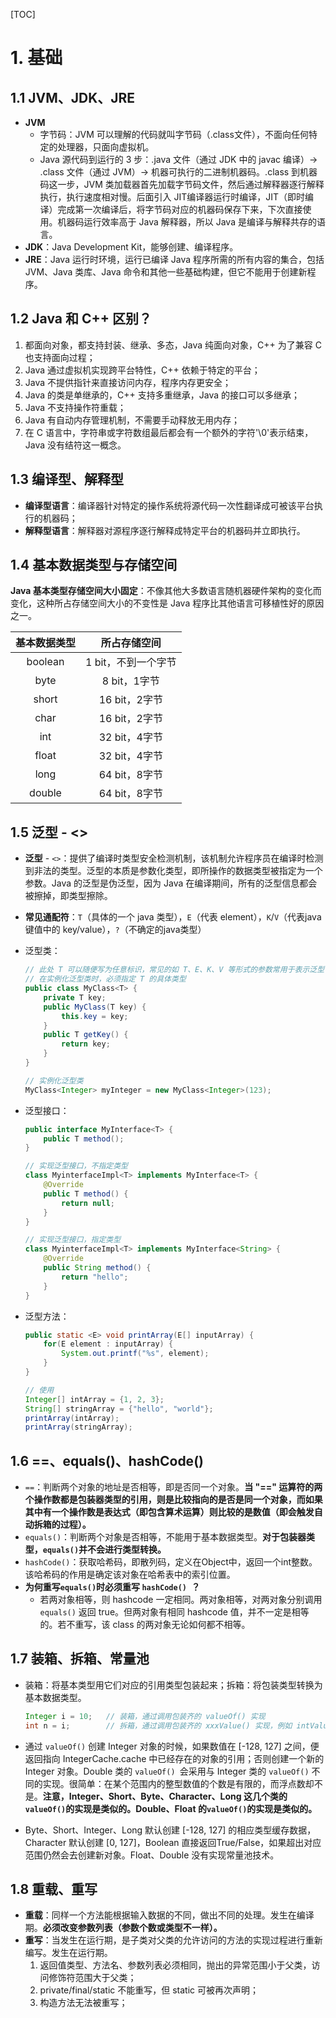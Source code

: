 [TOC]

# 1. 基础

## 1.1 JVM、JDK、JRE

- **JVM**
  - 字节码：JVM 可以理解的代码就叫字节码（.class文件），不面向任何特定的处理器，只面向虚拟机。
  - Java 源代码到运行的 3 步：.java 文件（通过 JDK 中的 javac 编译）-> .class 文件（通过 JVM）-> 机器可执行的二进制机器码。.class 到机器码这一步，JVM 类加载器首先加载字节码文件，然后通过解释器逐行解释执行，执行速度相对慢。后面引入 JIT编译器运行时编译，JIT（即时编译）完成第一次编译后，将字节码对应的机器码保存下来，下次直接使用。机器码运行效率高于 Java 解释器，所以 Java 是编译与解释共存的语言。
- **JDK**：Java Development Kit，能够创建、编译程序。
- **JRE**：Java 运行时环境，运行已编译 Java 程序所需的所有内容的集合，包括 JVM、Java 类库、Java 命令和其他一些基础构建，但它不能用于创建新程序。

## 1.2 Java 和 C++ 区别？

1. 都面向对象，都支持封装、继承、多态，Java 纯面向对象，C++ 为了兼容 C 也支持面向过程；
2. Java 通过虚拟机实现跨平台特性，C++ 依赖于特定的平台；
3. Java 不提供指针来直接访问内存，程序内存更安全；
4. Java 的类是单继承的，C++ 支持多重继承，Java 的接口可以多继承；
5. Java 不支持操作符重载；
6. Java 有自动内存管理机制，不需要手动释放无用内存；
7. 在 C 语言中，字符串或字符数组最后都会有一个额外的字符'\0'表示结束，Java 没有结符这一概念。

## 1.3 编译型、解释型

- **编译型语言**：编译器针对特定的操作系统将源代码一次性翻译成可被该平台执行的机器码；
- **解释型语言**：解释器对源程序逐行解释成特定平台的机器码并立即执行。

## 1.4 基本数据类型与存储空间

**Java 基本类型存储空间大小固定**：不像其他大多数语言随机器硬件架构的变化而变化，这种所占存储空间大小的不变性是 Java 程序比其他语言可移植性好的原因之一。

| 基本数据类型 |    所占存储空间     |
| :----------: | :-----------------: |
|   boolean    | 1 bit，不到一个字节 |
|     byte     |    8 bit，1字节     |
|    short     |    16 bit，2字节    |
|     char     |    16 bit，2字节    |
|     int      |    32 bit，4字节    |
|    float     |    32 bit，4字节    |
|     long     |    64 bit，8字节    |
|    double    |    64 bit，8字节    |

## 1.5 泛型 - <>

- **泛型** - `<>`：提供了编译时类型安全检测机制，该机制允许程序员在编译时检测到非法的类型。泛型的本质是参数化类型，即所操作的数据类型被指定为一个参数。Java 的泛型是伪泛型，因为 Java 在编译期间，所有的泛型信息都会被擦掉，即类型擦除。

- **常见通配符**：`T`（具体的一个 java 类型），`E`（代表 element），`K`/`V`（代表java键值中的 key/value），`?`（不确定的java类型）

- 泛型类：

  ```java
  // 此处 T 可以随便写为任意标识，常⻅的如 T、E、K、V 等形式的参数常用于表示泛型 
  // 在实例化泛型类时，必须指定 T 的具体类型
  public class MyClass<T> {
      private T key;
      public MyClass(T key) {
          this.key = key;
      }
      public T getKey() {
          return key;
      }
  }
  
  // 实例化泛型类
  MyClass<Integer> myInteger = new MyClass<Integer>(123);
  ```

 - 泛型接口：

   ```java
   public interface MyInterface<T> {
       public T method();
   }
   
   // 实现泛型接口，不指定类型
   class MyinterfaceImpl<T> implements MyInterface<T> {
       @Override
       public T method() {
           return null;
       }
   }
   
   // 实现泛型接口，指定类型
   class MyinterfaceImpl<T> implements MyInterface<String> {
       @Override
       public String method() {
           return "hello";
       }
   }
   ```

 - 泛型方法：

   ```java
   public static <E> void printArray(E[] inputArray) {
       for(E element : inputArray) {
           System.out.printf("%s", element);
       }
   }
   
   // 使用
   Integer[] intArray = {1, 2, 3};
   String[] stringArray = {"hello", "world"};
   printArray(intArray);
   printArray(stringArray);
   ```

## 1.6 ==、equals()、hashCode()

- `==`：判断两个对象的地址是否相等，即是否同一个对象。**当 "==" 运算符的两个操作数都是包装器类型的引用，则是比较指向的是否是同一个对象，而如果其中有一个操作数是表达式（即包含算术运算）则比较的是数值（即会触发自动拆箱的过程）。**
- `equals()`：判断两个对象是否相等，不能用于基本数据类型。**对于包装器类型，`equals()`并不会进行类型转换。**
- `hashCode()`：获取哈希码，即散列码，定义在Object中，返回一个int整数。该哈希码的作用是确定该对象在哈希表中的索引位置。
- **为何重写` equals() `时必须重写 `hashCode() `？**
  - 若两对象相等，则 hashcode 一定相同。两对象相等，对两对象分别调用 `equals()` 返回 true。但两对象有相同 hashcode 值，并不一定是相等的。若不重写，该 class 的两对象无论如何都不相等。

## 1.7 装箱、拆箱、常量池

- 装箱：将基本类型用它们对应的引用类型包装起来；拆箱：将包装类型转换为基本数据类型。

  ```java
  Integer i = 10;  	// 装箱，通过调用包装齐的 valueOf() 实现
  int n = i;   		// 拆箱，通过调用包装齐的 xxxValue() 实现，例如 intValue()
  ```

- 通过 `valueOf()` 创建 Integer 对象的时候，如果数值在 [-128, 127] 之间，便返回指向 IntegerCache.cache 中已经存在的对象的引用；否则创建一个新的 Integer 对象。Double 类的 `valueOf() `会采用与 Integer 类的 `valueOf()` 不同的实现。很简单：在某个范围内的整型数值的个数是有限的，而浮点数却不是。**注意，Integer、Short、Byte、Character、Long 这几个类的`valueOf()`的实现是类似的。Double、Float 的`valueOf()`的实现是类似的。**

- Byte、Short、Integer、Long 默认创建 [-128, 127] 的相应类型缓存数据，Character 默认创建 [0, 127]，Boolean 直接返回True/False，如果超出对应范围仍然会去创建新对象。Float、Double 没有实现常量池技术。

## 1.8 重载、重写

- **重载**：同样一个方法能根据输入数据的不同，做出不同的处理。发生在编译期。**必须改变参数列表（参数个数或类型不一样）。**
- **重写**：当发生在运行期，是子类对父类的允许访问的方法的实现过程进行重新编写。发生在运行期。
  1. 返回值类型、方法名、参数列表必须相同，抛出的异常范围小于父类，访问修饰符范围大于父类；
  2. private/final/static 不能重写，但 static 可被再次声明；
  3. 构造方法无法被重写；
